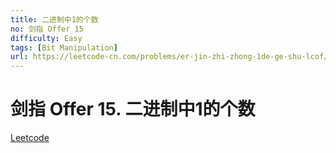 ```yaml
---
title: 二进制中1的个数
no: 剑指 Offer 15
difficulty: Easy
tags: [Bit Manipulation]
url: https://leetcode-cn.com/problems/er-jin-zhi-zhong-1de-ge-shu-lcof/
---
```


# 剑指 Offer 15. 二进制中1的个数

[Leetcode](https://leetcode-cn.com/problems/er-jin-zhi-zhong-1de-ge-shu-lcof/)

